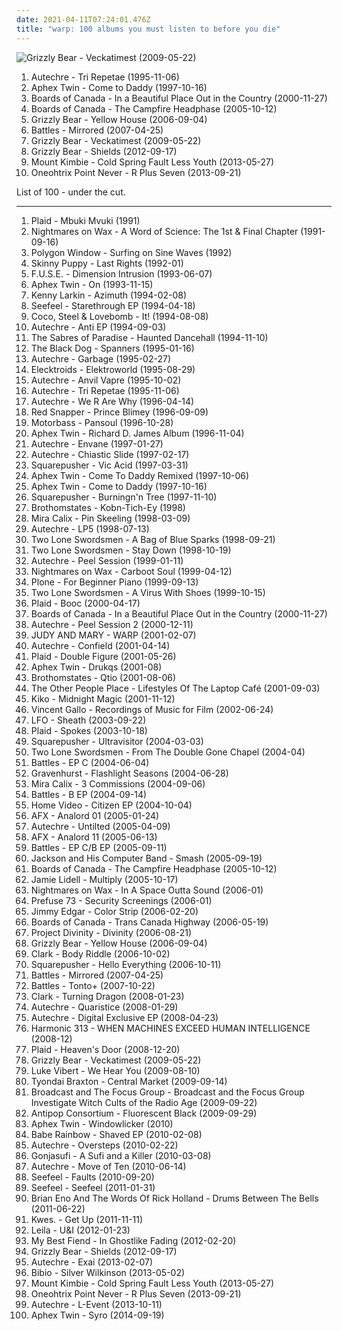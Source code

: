 ```yaml
---
date: 2021-04-11T07:24:01.476Z
title: "warp: 100 albums you must listen to before you die"
---
```

![Grizzly Bear - Veckatimest (2009-05-22)](http://coverartarchive.org/release/5d7797f1-7efc-350e-8d1f-71c5229502e0/2276646471-500.jpg "Grizzly Bear - Veckatimest (2009-05-22)")
<ol class="albums">
<li data-cover="http://coverartarchive.org/release/b8c015c8-2418-3e11-b71f-f9e391d94f6e/16619973353-500.jpg" data-tags="idm" role="button">Autechre - Tri Repetae (1995-11-06)</li>
<li data-cover="http://coverartarchive.org/release/32ad4a8c-cd44-3637-ac39-3479d7be8fb2/19702223299-500.jpg" data-tags="electronic, idm" role="button">Aphex Twin - Come to Daddy (1997-10-16)</li>
<li data-cover="http://coverartarchive.org/release/c5121f79-d6a3-4a07-876f-180f8bfe76d8/8866382616-500.jpg" data-tags="idm, ambient, electronic" role="button">Boards of Canada - In a Beautiful Place Out in the Country (2000-11-27)</li>
<li data-cover="http://coverartarchive.org/release/46448c2f-dbf1-49eb-a07a-ab9cb8d4ad4f/9818690351-500.jpg" data-tags="ambient, electronic" role="button">Boards of Canada - The Campfire Headphase (2005-10-12)</li>
<li data-cover="http://coverartarchive.org/release/e3e77ecb-7d18-3a9a-8c1a-251ebdb150c1/8130435236-500.jpg" data-tags="warp, indie folk, indie" role="button">Grizzly Bear - Yellow House (2006-09-04)</li>
<li data-cover="http://coverartarchive.org/release/bd32dcd0-5a09-4725-97ed-5918f55ee356/11318478591-500.jpg" data-tags="math rock" role="button">Battles - Mirrored (2007-04-25)</li>
<li data-cover="http://coverartarchive.org/release/5d7797f1-7efc-350e-8d1f-71c5229502e0/2276646471-500.jpg" data-tags="indie rock" role="button">Grizzly Bear - Veckatimest (2009-05-22)</li>
<li data-cover="http://coverartarchive.org/release/b0b64ca6-5bc7-4ced-a6a0-7ca8563d36ea/2032948233-500.jpg" data-tags="indie rock" role="button">Grizzly Bear - Shields (2012-09-17)</li>
<li data-cover="http://coverartarchive.org/release/a4e031e1-42b0-4cd8-a909-b7089d04dd5a/4207663303-500.jpg" data-tags="electronica, dubstep, post-dubstep" role="button">Mount Kimbie - Cold Spring Fault Less Youth (2013-05-27)</li>
<li data-cover="https://img.discogs.com/_17X3gO1kUCtordXcZf1SY67o1U=/fit-in/600x543/filters:strip_icc():format(jpeg):mode_rgb():quality(90)/discogs-images/R-4948955-1383656910-5443.jpeg.jpg" data-tags="vaporwave, electronic" role="button">Oneohtrix Point Never - R Plus Seven (2013-09-21)</li>
</ol>
List of 100 - under the cut.
<!-- more -->

_________________

<ol class="albums">
<li data-cover="http://coverartarchive.org/release/d14e987e-1f65-4ace-9d4e-cd8e40ade0c1/3578172888-500.jpg" data-tags="electronica" role="button">
Plaid - Mbuki Mvuki (1991)
</li>
<li data-cover="http://coverartarchive.org/release/d3a3e33f-d12b-4cb0-a2a1-1dcfee95fc86/6927058016-500.jpg" data-tags="electronic, warp" role="button">
Nightmares on Wax - A Word of Science: The 1st & Final Chapter (1991-09-16)
</li>
<li data-cover="http://coverartarchive.org/release/2b20bd11-00d2-4800-baa0-d2eb05486f09/6937494644-500.jpg" data-tags="idm" role="button">
Polygon Window - Surfing on Sine Waves (1992)
</li>
<li data-cover="http://coverartarchive.org/release/78491919-c124-486b-a705-d3ab323251a5/28315812844-500.jpg" data-tags="industrial" role="button">
Skinny Puppy - Last Rights (1992-01)
</li>
<li data-cover="http://coverartarchive.org/release/d65733a5-2fed-4443-beab-4440f0ef28ab/2227196642-500.jpg" data-tags="techno" role="button">
F.U.S.E. - Dimension Intrusion (1993-06-07)
</li>
<li data-cover="http://coverartarchive.org/release/e33730ce-6791-4e2e-aa4d-9b190ec39fdb/2575518065-500.jpg" data-tags="idm" role="button">
Aphex Twin - On (1993-11-15)
</li>
<li data-cover="http://coverartarchive.org/release/7dd56b03-de3b-450b-83e3-c151e643d83b/7803053341-500.jpg" data-tags="detroit techno" role="button">
Kenny Larkin - Azimuth (1994-02-08)
</li>
<li data-cover="https://img.discogs.com/e4A6UyWzhYvYOjxx1DftLQaMVh8=/fit-in/600x593/filters:strip_icc():format(jpeg):mode_rgb():quality(90)/discogs-images/R-28421-1276783702.jpeg.jpg" data-tags="warp" role="button">
Seefeel - Starethrough EP (1994-04-18)
</li>
<li data-cover="http://coverartarchive.org/release/2e89bfc1-ef2a-4b76-9e60-c449960ef3f8/4163980242-500.jpg" data-tags="warp, adrien wayne" role="button">
Coco, Steel & Lovebomb - It! (1994-08-08)
</li>
<li data-cover="http://coverartarchive.org/release/62a9a8a4-f5fa-4d40-bcdd-25b243f133e7/2499675510-500.jpg" data-tags="idm" role="button">
Autechre - Anti EP (1994-09-03)
</li>
<li data-cover="http://coverartarchive.org/release/85c36433-f560-4b42-858a-f91bb1813adb/6960911717-500.jpg" data-tags="electronic, electronica" role="button">
The Sabres of Paradise - Haunted Dancehall (1994-11-10)
</li>
<li data-cover="http://coverartarchive.org/release/cd4c22ef-d7fa-34fb-9beb-d5745e56fef1/7001168617-500.jpg" data-tags="electronic, idm" role="button">
The Black Dog - Spanners (1995-01-16)
</li>
<li data-cover="http://coverartarchive.org/release/49e04615-eb8d-3a81-af8e-402496a33d19/4819179308-500.jpg" data-tags="idm, electronic, ambient" role="button">
Autechre - Garbage (1995-02-27)
</li>
<li data-cover="http://coverartarchive.org/release/51f07041-3d9a-4458-880e-70326cdb3182/26321076591-500.jpg" data-tags="electro" role="button">
Elecktroids - Elektroworld (1995-08-29)
</li>
<li data-cover="https://img.discogs.com/xbDnd1s1Cv1ovJzUYRIubS-Pvq0=/fit-in/600x600/filters:strip_icc():format(jpeg):mode_rgb():quality(90)/discogs-images/R-28692-1234359237.jpeg.jpg" data-tags="idm" role="button">
Autechre - Anvil Vapre (1995-10-02)
</li>
<li data-cover="http://coverartarchive.org/release/b8c015c8-2418-3e11-b71f-f9e391d94f6e/16619973353-500.jpg" data-tags="idm" role="button">
Autechre - Tri Repetae (1995-11-06)
</li>
<li data-cover="http://coverartarchive.org/release/502200af-3b31-4a43-96a9-f6c791ca1843/2610689004-500.jpg" data-tags="abstract, warp, idm, knorpelfunky, adrien wayne" role="button">
Autechre - We R Are Why (1996-04-14)
</li>
<li data-cover="https://img.discogs.com/nWQE1IcfbSTHm0EDkeiX8ahJsxM=/fit-in/595x595/filters:strip_icc():format(jpeg):mode_rgb():quality(90)/discogs-images/R-7159849-1435065110-1254.jpeg.jpg" data-tags="acid jazz" role="button">
Red Snapper - Prince Blimey (1996-09-09)
</li>
<li data-cover="https://img.discogs.com/3i8WVQerYuq6HWmAht7y7enYoP8=/fit-in/600x594/filters:strip_icc():format(jpeg):mode_rgb():quality(90)/discogs-images/R-27988-1516986103-7874.jpeg.jpg" data-tags="electronic, house, warp, milestone, pop topp 30 1996, french-touch, cold house" role="button">
Motorbass - Pansoul (1996-10-28)
</li>
<li data-cover="https://img.discogs.com/PwJSdezghAFKP4Bo53Xwx2T_LW0=/fit-in/600x594/filters:strip_icc():format(jpeg):mode_rgb():quality(90)/discogs-images/R-567865-1567010804-1922.jpeg.jpg" data-tags="idm, electronic" role="button">
Aphex Twin - Richard D. James Album (1996-11-04)
</li>
<li data-cover="http://coverartarchive.org/release/a6791dbb-27f8-4f11-86bd-fa1ac3f0d654/21201572275-500.jpg" data-tags="idm" role="button">
Autechre - Envane (1997-01-27)
</li>
<li data-cover="http://coverartarchive.org/release/e382e9a2-8637-4781-a29b-3dac5c991899/3760547066-500.jpg" data-tags="idm" role="button">
Autechre - Chiastic Slide (1997-02-17)
</li>
<li data-cover="https://img.discogs.com/qFpv8o3tl3u5BDpquDi3sqSeOWs=/fit-in/600x596/filters:strip_icc():format(jpeg):mode_rgb():quality(90)/discogs-images/R-28697-1379574804-4915.jpeg.jpg" data-tags="warp" role="button">
Squarepusher - Vic Acid (1997-03-31)
</li>
<li data-cover="http://coverartarchive.org/release/2f6032f0-59dc-4c8f-b404-101442e6e2df/8128863850-500.jpg" data-tags="experimental" role="button">
Aphex Twin - Come To Daddy Remixed (1997-10-06)
</li>
<li data-cover="http://coverartarchive.org/release/32ad4a8c-cd44-3637-ac39-3479d7be8fb2/19702223299-500.jpg" data-tags="electronic, idm" role="button">
Aphex Twin - Come to Daddy (1997-10-16)
</li>
<li data-cover="http://coverartarchive.org/release/a42caee9-4254-43e0-8153-7d66b7b15f65/6976042697-500.jpg" data-tags="idm, jazz, jungle" role="button">
Squarepusher - Burningn'n Tree (1997-11-10)
</li>
<li data-cover="http://coverartarchive.org/release/86ad5c69-c941-42f3-902e-64d1ded7694e/21287112727-500.jpg" data-tags="warp" role="button">
Brothomstates - Kobn-Tich-Ey (1998)
</li>
<li data-cover="http://coverartarchive.org/release/347a4bea-0b6a-43e8-9653-39e1742d21a6/7203660837-500.jpg" data-tags="warp, idm" role="button">
Mira Calix - Pin Skeeling (1998-03-09)
</li>
<li data-cover="https://img.discogs.com/0oIYINpXweVGwt6dcz9KtgWweoQ=/fit-in/600x588/filters:strip_icc():format(jpeg):mode_rgb():quality(90)/discogs-images/R-30811-1491675470-7519.jpeg.jpg" data-tags="idm" role="button">
Autechre - LP5 (1998-07-13)
</li>
<li data-cover="https://img.discogs.com/WhYUVNzACybFdsNK13LqX07UwKE=/fit-in/600x583/filters:strip_icc():format(jpeg):mode_rgb():quality(90)/discogs-images/R-802659-1160311499.jpeg.jpg" data-tags="electronic" role="button">
Two Lone Swordsmen - A Bag of Blue Sparks (1998-09-21)
</li>
<li data-cover="http://coverartarchive.org/release/a19299f3-5fb0-3e29-a051-12ba087d30c3/5165806586-500.jpg" data-tags="electronic, electro, warp, idm, aquatic, love the cover art, railgun, album design, futins favourite, railgunall, amg album pick, andy weatherall rip" role="button">
Two Lone Swordsmen - Stay Down (1998-10-19)
</li>
<li data-cover="http://coverartarchive.org/release/07dcdd5f-3214-4c53-b985-633812424f0f/3773287828-500.jpg" data-tags="abstract, idm, peel sessions" role="button">
Autechre - Peel Session (1999-01-11)
</li>
<li data-cover="https://img.discogs.com/Zf4eIdMtJjkm6WKiirPmTmswzbI=/fit-in/600x597/filters:strip_icc():format(jpeg):mode_rgb():quality(90)/discogs-images/R-24557-1405269682-9878.jpeg.jpg" data-tags="chillout, electronic" role="button">
Nightmares on Wax - Carboot Soul (1999-04-12)
</li>
<li data-cover="https://img.discogs.com/xIMJ3yuwNZni5gRvUOYpau1yNmY=/fit-in/600x595/filters:strip_icc():format(jpeg):mode_rgb():quality(90)/discogs-images/R-1722-1379544269-2878.jpeg.jpg" data-tags="idm" role="button">
Plone - For Beginner Piano (1999-09-13)
</li>
<li data-cover="http://coverartarchive.org/release/bce659f2-8e98-44f7-8e9c-a26c4d81adbf/19094554867-500.jpg" data-tags="electronic" role="button">
Two Lone Swordsmen - A Virus With Shoes (1999-10-15)
</li>
<li data-cover="http://coverartarchive.org/release/b805d5cf-4e1f-43b3-bf0d-045538fdeba4/9151581083-500.jpg" data-tags="warp" role="button">
Plaid - Booc (2000-04-17)
</li>
<li data-cover="http://coverartarchive.org/release/c5121f79-d6a3-4a07-876f-180f8bfe76d8/8866382616-500.jpg" data-tags="idm, ambient, electronic" role="button">
Boards of Canada - In a Beautiful Place Out in the Country (2000-11-27)
</li>
<li data-cover="http://coverartarchive.org/release/b40e6b9c-762f-4dab-948d-e9851562862e/7786774956-500.jpg" data-tags="idm" role="button">
Autechre - Peel Session 2 (2000-12-11)
</li>
<li data-cover="https://img.discogs.com/iZggINNClc2Zcsocv_Pkgj8f-8U=/fit-in/600x531/filters:strip_icc():format(jpeg):mode_rgb():quality(90)/discogs-images/R-4242287-1470161770-6322.jpeg.jpg" data-tags="warp" role="button">
JUDY AND MARY - WARP (2001-02-07)
</li>
<li data-cover="http://coverartarchive.org/release/5c83d579-c302-30fa-93c5-1a2c7144bd3a/7890623689-500.jpg" data-tags="idm" role="button">
Autechre - Confield (2001-04-14)
</li>
<li data-cover="http://coverartarchive.org/release/768b1c76-6c1c-4720-9100-0cbece176269/6980557713-500.jpg" data-tags="electronic" role="button">
Plaid - Double Figure (2001-05-26)
</li>
<li data-cover="http://coverartarchive.org/release/a3a96dde-8af3-3622-a936-4ac3af501e1d/9517970099-500.jpg" data-tags="idm, electronic" role="button">
Aphex Twin - Drukqs (2001-08)
</li>
<li data-cover="https://img.discogs.com/CvnFt9Mi4Th_krYfCBVx7fHpZ7I=/fit-in/600x602/filters:strip_icc():format(jpeg):mode_rgb():quality(90)/discogs-images/R-14741-1602662343-4030.jpeg.jpg" data-tags="warp, idm" role="button">
Brothomstates - Qtio (2001-08-06)
</li>
<li data-cover="http://coverartarchive.org/release/496f6f0b-d763-4759-bab8-81a96d18964e/1696126538-500.jpg" data-tags="techno" role="button">
The Other People Place - Lifestyles Of The Laptop Café (2001-09-03)
</li>
<li data-cover="http://coverartarchive.org/release/53a9d075-d282-4f70-bda5-8c2590e011e9/8239557806-500.jpg" data-tags="warp, electro-house, adrien wayne, shopping-list, currently-addicted-to, currently-listening-to, gotta buy, -listen tech" role="button">
Kiko - Midnight Magic (2001-11-12)
</li>
<li data-cover="http://coverartarchive.org/release/477e5f2b-09f5-4d5d-b3cb-dd3b852f597e/15485751824-500.jpg" data-tags="lounge, post rock" role="button">
Vincent Gallo - Recordings of Music for Film (2002-06-24)
</li>
<li data-cover="http://coverartarchive.org/release/5a7e6b64-f64a-4f9b-b525-f500af815d17/27817753712-500.jpg" data-tags="electronic" role="button">
LFO - Sheath (2003-09-22)
</li>
<li data-cover="https://img.discogs.com/27FuOpQx6x6ynGYjGZ7jCw9emS8=/fit-in/400x404/filters:strip_icc():format(jpeg):mode_rgb():quality(90)/discogs-images/R-197766-001.jpg.jpg" data-tags="electronic, idm" role="button">
Plaid - Spokes (2003-10-18)
</li>
<li data-cover="http://coverartarchive.org/release/426f0e00-b541-461d-9747-9d861ed75141/6923514210-500.jpg" data-tags="idm" role="button">
Squarepusher - Ultravisitor (2004-03-03)
</li>
<li data-cover="https://img.discogs.com/-ezxPRzCfLyMAd8O6gzaZ07zj-w=/fit-in/600x601/filters:strip_icc():format(jpeg):mode_rgb():quality(90)/discogs-images/R-255309-1582083365-6263.jpeg.jpg" data-tags="electronic, warp" role="button">
Two Lone Swordsmen - From The Double Gone Chapel (2004-04)
</li>
<li data-cover="https://img.discogs.com/slv1e8PHJ_XZYPukaRuGkBXaXkE=/fit-in/600x600/filters:strip_icc():format(jpeg):mode_rgb():quality(90)/discogs-images/R-451747-1189874201.jpeg.jpg" data-tags="math rock, warp" role="button">
Battles - EP C (2004-06-04)
</li>
<li data-cover="http://coverartarchive.org/release/4c451fc8-d475-4b90-8478-98a358d90278/6924928858-500.jpg" data-tags="00s, music to fall asleep to, choke" role="button">
Gravenhurst - Flashlight Seasons (2004-06-28)
</li>
<li data-cover="https://img.discogs.com/KVpII41nueYo1GHksjavLj5lJ7w=/fit-in/300x300/filters:strip_icc():format(jpeg):mode_rgb():quality(90)/discogs-images/R-315388-1324131746.jpeg.jpg" data-tags="warp" role="button">
Mira Calix - 3 Commissions (2004-09-06)
</li>
<li data-cover="http://coverartarchive.org/release/18d9f1a4-0d64-42d8-9f29-698c03c9674a/11800075266-500.jpg" data-tags="math rock" role="button">
Battles - B EP (2004-09-14)
</li>
<li data-cover="https://img.discogs.com/7esZULFux7MjLnJgheOk2UYalpo=/fit-in/600x611/filters:strip_icc():format(jpeg):mode_rgb():quality(90)/discogs-images/R-326272-1156392538.jpeg.jpg" data-tags="warp" role="button">
Home Video - Citizen EP (2004-10-04)
</li>
<li data-cover="https://img.discogs.com/lsyG4vw3UWpE6UV-XCwqUiBGi70=/fit-in/500x356/filters:strip_icc():format(jpeg):mode_rgb():quality(90)/discogs-images/R-6620592-1423251240-6188.jpeg.jpg" data-tags="idm, electronic, acid, 00s" role="button">
AFX - Analord 01 (2005-01-24)
</li>
<li data-cover="http://coverartarchive.org/release/c5af15a6-a463-455d-9308-910b1f5b99f1/1990842142-500.jpg" data-tags="idm" role="button">
Autechre - Untilted (2005-04-09)
</li>
<li data-cover="https://img.discogs.com/lsyG4vw3UWpE6UV-XCwqUiBGi70=/fit-in/500x356/filters:strip_icc():format(jpeg):mode_rgb():quality(90)/discogs-images/R-6620592-1423251240-6188.jpeg.jpg" data-tags="rephlex" role="button">
AFX - Analord 11 (2005-06-13)
</li>
<li data-cover="http://coverartarchive.org/release/33e04fab-1890-4472-aa2c-0aa61f723fa4/4601677125-500.jpg" data-tags="math rock" role="button">
Battles - EP C/B EP (2005-09-11)
</li>
<li data-cover="https://img.discogs.com/n6RxQIreY_P_N3D2pi38CmQNLmU=/fit-in/600x450/filters:strip_icc():format(jpeg):mode_rgb():quality(90)/discogs-images/R-15454907-1591804356-3077.jpeg.jpg" data-tags="warp, idm, glitch" role="button">
Jackson and His Computer Band - Smash (2005-09-19)
</li>
<li data-cover="http://coverartarchive.org/release/46448c2f-dbf1-49eb-a07a-ab9cb8d4ad4f/9818690351-500.jpg" data-tags="ambient, electronic" role="button">
Boards of Canada - The Campfire Headphase (2005-10-12)
</li>
<li data-cover="https://img.discogs.com/8pb_ECqSGqh9xdrVTS4wllVSLW8=/fit-in/600x519/filters:strip_icc():format(jpeg):mode_rgb():quality(90)/discogs-images/R-458424-1118248956.jpg.jpg" data-tags="soul" role="button">
Jamie Lidell - Multiply (2005-10-17)
</li>
<li data-cover="http://coverartarchive.org/release/ae6389a7-cd8c-3e62-8db1-1b9a9e6e27b9/4394479901-500.jpg" data-tags="downtempo, chillout" role="button">
Nightmares on Wax - In A Space Outta Sound (2006-01)
</li>
<li data-cover="https://img.discogs.com/RyAZN977Z5JxP-rFncQRYr8fzyc=/fit-in/300x303/filters:strip_icc():format(jpeg):mode_rgb():quality(90)/discogs-images/R-584943-1134760944.jpeg.jpg" data-tags="warp" role="button">
Prefuse 73 - Security Screenings (2006-01)
</li>
<li data-cover="http://coverartarchive.org/release/8fbf07ce-608b-44cd-a393-59dc730a1284/10989112137-500.jpg" data-tags="warp, electro" role="button">
Jimmy Edgar - Color Strip (2006-02-20)
</li>
<li data-cover="http://coverartarchive.org/release/760a9ad2-1468-373c-9e02-5748a34f89d1/8211061706-500.jpg" data-tags="electronic" role="button">
Boards of Canada - Trans Canada Highway (2006-05-19)
</li>
<li data-cover="https://img.discogs.com/1XQ5G2ix3Ax50Y3WMl6AJIKLIUM=/fit-in/299x300/filters:strip_icc():format(jpeg):mode_rgb():quality(90)/discogs-images/R-3459271-1331208181.jpeg.jpg" data-tags="ambient" role="button">
Project Divinity - Divinity (2006-08-21)
</li>
<li data-cover="http://coverartarchive.org/release/e3e77ecb-7d18-3a9a-8c1a-251ebdb150c1/8130435236-500.jpg" data-tags="warp, indie folk, indie" role="button">
Grizzly Bear - Yellow House (2006-09-04)
</li>
<li data-cover="http://coverartarchive.org/release/be3ee5d2-98ff-46af-bf7f-b5aafc2dbcee/5303829713-500.jpg" data-tags="idm, electronic" role="button">
Clark - Body Riddle (2006-10-02)
</li>
<li data-cover="https://img.discogs.com/6um4N2hqgHzP_OrJWWvz6uPwieY=/fit-in/580x572/filters:strip_icc():format(jpeg):mode_rgb():quality(90)/discogs-images/R-767536-1156714289.jpeg.jpg" data-tags="electronic, idm" role="button">
Squarepusher - Hello Everything (2006-10-11)
</li>
<li data-cover="http://coverartarchive.org/release/bd32dcd0-5a09-4725-97ed-5918f55ee356/11318478591-500.jpg" data-tags="math rock" role="button">
Battles - Mirrored (2007-04-25)
</li>
<li data-cover="http://coverartarchive.org/release/d800a9e2-c11a-4d35-98e8-6b8cdb4ac631/7263437184-500.jpg" data-tags="experimental" role="button">
Battles - Tonto+ (2007-10-22)
</li>
<li data-cover="http://coverartarchive.org/release/4df7d7b5-5ea3-401d-b8ee-d87bdc754492/23274425096-500.jpg" data-tags="idm, techno" role="button">
Clark - Turning Dragon (2008-01-23)
</li>
<li data-cover="http://coverartarchive.org/release/dd554851-acbd-31c8-8bf1-61a297e55fb7/3653298333-500.jpg" data-tags="idm" role="button">
Autechre - Quaristice (2008-01-29)
</li>
<li data-cover="http://coverartarchive.org/release/c2c8495d-e554-47a6-bac2-93588f3f7996/19581715203-500.jpg" data-tags="electronic, ambient, experimental, abstract, warp, idm, glitch" role="button">
Autechre - Digital Exclusive EP (2008-04-23)
</li>
<li data-cover="http://coverartarchive.org/release/4d061cad-5d2d-3f63-b787-a3854eba9137/8301299702-500.jpg" data-tags="electronic, warp, idm, adtsmusthave" role="button">
Harmonic 313 - WHEN MACHINES EXCEED HUMAN INTELLIGENCE (2008-12)
</li>
<li data-cover="http://coverartarchive.org/release/841fd4bb-c13e-4da8-9356-5c2593f230db/3578306752-500.jpg" data-tags="soundtrack, chillout, electronic, warp, idm, elow" role="button">
Plaid - Heaven's Door (2008-12-20)
</li>
<li data-cover="http://coverartarchive.org/release/5d7797f1-7efc-350e-8d1f-71c5229502e0/2276646471-500.jpg" data-tags="indie rock" role="button">
Grizzly Bear - Veckatimest (2009-05-22)
</li>
<li data-cover="http://coverartarchive.org/release/99b09d02-9cc9-3fed-8431-f162165a9371/6281423897-500.jpg" data-tags="electronic" role="button">
Luke Vibert - We Hear You (2009-08-10)
</li>
<li data-cover="https://img.discogs.com/olvPPLxjABG26vby30YknA33UuA=/fit-in/480x480/filters:strip_icc():format(jpeg):mode_rgb():quality(90)/discogs-images/R-1937588-1253651723.jpeg.jpg" data-tags="electronic, post-rock, strange, warp, avantgarde" role="button">
Tyondai Braxton - Central Market (2009-09-14)
</li>
<li data-cover="http://coverartarchive.org/release/4d07d9de-68c4-4048-9c08-a4962fbd99f1/8017009685-500.jpg" data-tags="hauntology" role="button">
Broadcast and The Focus Group - Broadcast and the Focus Group Investigate Witch Cults of the Radio Age (2009-09-22)
</li>
<li data-cover="http://coverartarchive.org/release/5972f2cc-aadd-4d03-ad99-dcf150b2c921/4380237493-500.jpg" data-tags="hip-hop, rap, underground hip-hop, warp, elettronica" role="button">
Antipop Consortium - Fluorescent Black (2009-09-29)
</li>
<li data-cover="https://img.discogs.com/0ldZPAyteJHU9oLD-amTVAIxXvE=/fit-in/531x467/filters:strip_icc():format(jpeg):mode_rgb():quality(90)/discogs-images/R-166064-1183274518.jpeg.jpg" data-tags="idm, electronic" role="button">
Aphex Twin - Windowlicker (2010)
</li>
<li data-cover="https://img.discogs.com/2CR9gAc6WsywOnJZ4ixs8mF_bfk=/fit-in/480x480/filters:strip_icc():format(jpeg):mode_rgb():quality(90)/discogs-images/R-2165838-1267558473.jpeg.jpg" data-tags="warp" role="button">
Babe Rainbow - Shaved EP (2010-02-08)
</li>
<li data-cover="https://img.discogs.com/BeOJW2lLMm85jFxab4MCqNwSkfU=/fit-in/600x451/filters:strip_icc():format(jpeg):mode_rgb():quality(90)/discogs-images/R-2192232-1269004584.jpeg.jpg" data-tags="idm" role="button">
Autechre - Oversteps (2010-02-22)
</li>
<li data-cover="https://img.discogs.com/w9cd3UpEjo7qVNa25W6pqdgEWns=/fit-in/315x317/filters:strip_icc():format(jpeg):mode_rgb():quality(90)/discogs-images/R-2171816-1268222661.jpeg.jpg" data-tags="experimental" role="button">
Gonjasufi - A Sufi and a Killer (2010-03-08)
</li>
<li data-cover="https://img.discogs.com/bGu3Z-yVmzeVtZEQF4xOZXgEw9o=/fit-in/600x600/filters:strip_icc():format(jpeg):mode_rgb():quality(90)/discogs-images/R-4990239-1381539481-8331.jpeg.jpg" data-tags="idm" role="button">
Autechre - Move of Ten (2010-06-14)
</li>
<li data-cover="http://coverartarchive.org/release/a23444de-da70-3b89-b3aa-442f3545fafd/16467016306-500.jpg" data-tags="warp" role="button">
Seefeel - Faults (2010-09-20)
</li>
<li data-cover="http://coverartarchive.org/release/b1c45015-91f7-4020-bc54-3f843ed4c11a/6962384439-500.jpg" data-tags="shoegaze, warp, great groove, experimental downtempo, comeback albums, top-67" role="button">
Seefeel - Seefeel (2011-01-31)
</li>
<li data-cover="https://via.placeholder.com/450" data-tags="electronica, ambient, warp, avantgarde, brian eno, a distant fire burning, drums between the bells 2011, rick holland" role="button">
Brian Eno And The Words Of Rick Holland - Drums Between The Bells (2011-06-22)
</li>
<li data-cover="http://coverartarchive.org/release/482d791c-0960-420c-80b7-cb21d9d3b7d6/3472949773-500.jpg" data-tags="warp" role="button">
Kwes. - Get Up (2011-11-11)
</li>
<li data-cover="https://img.discogs.com/Y5-9Ujsm6AvSG1xdiUv7MO-y05Y=/fit-in/600x600/filters:strip_icc():format(jpeg):mode_rgb():quality(90)/discogs-images/R-3356173-1327149284.jpeg.jpg" data-tags="warp, redhot, redhotmarisol" role="button">
Leila - U&I (2012-01-23)
</li>
<li data-cover="https://img.discogs.com/R_9WuQhg0h2_rziNWvOgxIbQVlc=/fit-in/600x600/filters:strip_icc():format(jpeg):mode_rgb():quality(90)/discogs-images/R-3416015-1329568683.jpeg.jpg" data-tags="warp, psychedelic rock" role="button">
My Best Fiend - In Ghostlike Fading (2012-02-20)
</li>
<li data-cover="http://coverartarchive.org/release/b0b64ca6-5bc7-4ced-a6a0-7ca8563d36ea/2032948233-500.jpg" data-tags="indie rock" role="button">
Grizzly Bear - Shields (2012-09-17)
</li>
<li data-cover="https://img.discogs.com/E6Y-5DkttPPcqUxEB8hFPRtNjcQ=/fit-in/600x597/filters:strip_icc():format(jpeg):mode_rgb():quality(90)/discogs-images/R-1054051-1276778144.jpeg.jpg" data-tags="idm" role="button">
Autechre - Exai (2013-02-07)
</li>
<li data-cover="http://coverartarchive.org/release/cfaeac89-fbd5-4aaf-822a-6fa529762a55/8858446727-500.jpg" data-tags="electronic, experimental, post-rock, downtempo, 10s" role="button">
Bibio - Silver Wilkinson (2013-05-02)
</li>
<li data-cover="http://coverartarchive.org/release/a4e031e1-42b0-4cd8-a909-b7089d04dd5a/4207663303-500.jpg" data-tags="electronica, dubstep, post-dubstep" role="button">
Mount Kimbie - Cold Spring Fault Less Youth (2013-05-27)
</li>
<li data-cover="https://img.discogs.com/_17X3gO1kUCtordXcZf1SY67o1U=/fit-in/600x543/filters:strip_icc():format(jpeg):mode_rgb():quality(90)/discogs-images/R-4948955-1383656910-5443.jpeg.jpg" data-tags="vaporwave, electronic" role="button">
Oneohtrix Point Never - R Plus Seven (2013-09-21)
</li>
<li data-cover="http://coverartarchive.org/release/a8b795e4-1e4e-480e-907d-abbc226ec10f/14098141621-500.jpg" data-tags="warp, 10s, 2013 releases, 2013: favourite albums" role="button">
Autechre - L-Event (2013-10-11)
</li>
<li data-cover="http://coverartarchive.org/release/3a039fd3-634f-4691-bf0d-091d852d272a/8119962414-500.jpg" data-tags="idm" role="button">
Aphex Twin - Syro (2014-09-19)
</li>
</ol>
